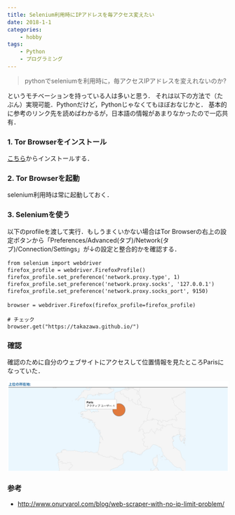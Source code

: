 ```yaml
---
title: Selenium利用時にIPアドレスを毎アクセス変えたい
date: 2018-1-1
categories:
    - hobby
tags:
    - Python
    - プログラミング
---
```


> pythonでseleniumを利用時に，毎アクセスIPアドレスを変えれないのか?

というモチベーションを持っている人は多いと思う．
それは以下の方法で（たぶん）実現可能．Pythonだけど，Pythonじゃなくてもほぼおなじかと．
基本的に参考のリンク先を読めばわかるが，日本語の情報があまりなかったので一応共有．

<!-- more -->

### 1. Tor Browserをインストール
[こちら](https://www.torproject.org/download/download)からインストールする．

### 2. Tor Browserを起動

selenium利用時は常に起動しておく．

### 3. Seleniumを使う

以下のprofileを渡して実行．もしうまくいかない場合はTor Browserの右上の設定ボタンから「Preferences/Advanced(タブ)/Network(タブ)/Connection/Settings」が↓の設定と整合的かを確認する．

```
from selenium import webdriver
firefox_profile = webdriver.FirefoxProfile()
firefox_profile.set_preference('network.proxy.type', 1)
firefox_profile.set_preference('network.proxy.socks', '127.0.0.1')
firefox_profile.set_preference('network.proxy.socks_port', 9150)

browser = webdriver.Firefox(firefox_profile=firefox_profile)

# チェック
browser.get("https://takazawa.github.io/")

```


### 確認

確認のために自分のウェブサイトにアクセスして位置情報を見たところParisになっていた．

![確認画像](/img/test.png)


### 参考

- http://www.onurvarol.com/blog/web-scraper-with-no-ip-limit-problem/